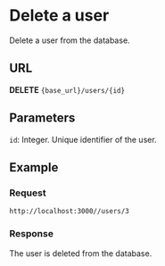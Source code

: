 # Delete a user

Delete a user from the database.

## URL

**DELETE** `{base_url}/users/{id}`

## Parameters

`id`: Integer. Unique identifier of the user.

## Example

### Request

`http://localhost:3000//users/3`

### Response

The user is deleted from the database.
